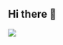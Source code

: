 ## Hi there 👋

<img src="https://learn.microsoft.com/en-us/dotnet/architecture/microservices/container-docker-introduction/media/docker-containers-images-registries/taxonomy-of-docker-terms-and-concepts.png"></img>
<!--
**Gama10Tech/Gama10Tech** is a ✨ _special_ ✨ repository because its `README.md` (this file) appears on your GitHub profile.

Here are some ideas to get you started:

- 🔭 I’m currently working on ...
- 🌱 I’m currently learning ...
- 👯 I’m looking to collaborate on ...
- 🤔 I’m looking for help with ...
- 💬 Ask me about ...
- 📫 How to reach me: ...
- 😄 Pronouns: ...
- ⚡ Fun fact: ...
-->
